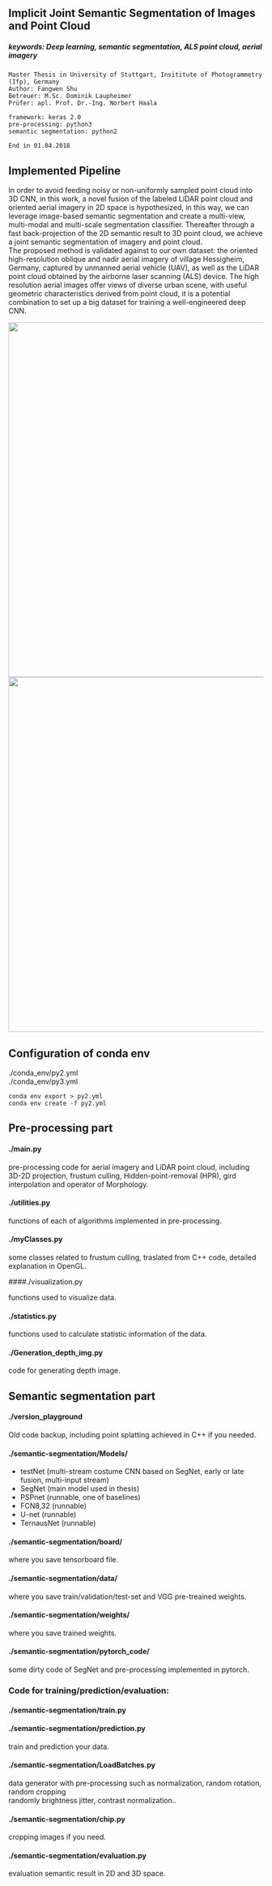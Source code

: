 ## Implicit Joint Semantic Segmentation of Images and Point Cloud
##### keywords: Deep learning, semantic segmentation, ALS point cloud, aerial imagery
```
Master Thesis in University of Stuttgart, Insititute of Photogrammetry (Ifp), Germany
Author: Fangwen Shu
Betreuer: M.Sc. Dominik Laupheimer
Prüfer: apl. Prof. Dr.-Ing. Norbert Haala

framework: keras 2.0
pre-processing: python3
semantic segmentation: python2

End in 01.04.2018
```
## Implemented Pipeline
In order to avoid feeding noisy or non-uniformly sampled point cloud into 3D CNN, in this work, a novel fusion of the labeled LiDAR point cloud and oriented aerial imagery in 2D space is hypothesized, in this way, we can leverage image-based semantic segmentation and create a multi-view, multi-modal and multi-scale segmentation classifier. Thereafter through a fast back-projection of the 2D semantic result to 3D point cloud, we achieve a joint semantic segmentation of imagery and point cloud. <br>
The proposed method is validated against to our own dataset: the oriented high-resolution oblique and nadir aerial imagery of village Hessigheim, Germany, captured by unmanned aerial vehicle (UAV), as well as the LiDAR point cloud obtained by the airborne laser scanning (ALS) device. The high resolution aerial images offer views of diverse urban scene, with useful geometric characteristics derived from point cloud, it is a potential combination to set up a big dataset for training a well-engineered deep CNN. 

<img src="https://github.com/PeterFWS/masterThesis_BK/blob/master/imgs/pipline.png" width="700">
<img src="https://github.com/PeterFWS/masterThesis_BK/blob/master/imgs/list_of_classes.PNG" width="700">


## Configuration of conda env

./conda_env/py2.yml <br>
./conda_env/py3.yml <br>

```
conda env export > py2.yml
conda env create -f py2.yml
```


## Pre-processing part

#### ./main.py

pre-processing code for aerial imagery and LiDAR point cloud, including 3D-2D projection, frustum culling, 
Hidden-point-removal (HPR), gird interpolation and operator of Morphology.


#### ./utilities.py

functions of each of algorithms implemented in pre-processing.


#### ./myClasses.py

some classes related to frustum culling, traslated from C++ code, detailed explanation in OpenGL.


####./visualization.py

functions used to visualize data. 


#### ./statistics.py

functions used to calculate statistic information of the data.


#### ./Generation_depth_img.py

code for generating depth image.

## Semantic segmentation part

#### ./version_playground

Old code backup, including point splatting achieved in C++ if you needed.<br>


#### ./semantic-segmentation/Models/

* testNet (multi-stream costume CNN based on SegNet, early or late fusion, multi-input stream)
* SegNet (main model used in thesis)
* PSPnet (runnable, one of baselines)
* FCN8,32 (runnable)
* U-net (runnable)
* TernausNet (runnable)


#### ./semantic-segmentation/board/

where you save tensorboard file.


#### ./semantic-segmentation/data/

where you save train/validation/test-set and VGG pre-treained weights.


#### ./semantic-segmentation/weights/

where you save trained weights.


#### ./semantic-segmentation/pytorch_code/

some dirty code of SegNet and pre-processing implemented in pytorch. 

### Code for training/prediction/evaluation:

#### ./semantic-segmentation/train.py
#### ./semantic-segmentation/prediction.py

train and prediction your data.


#### ./semantic-segmentation/LoadBatches.py

data generator with pre-processing such as normalization, random rotation, random cropping <br>
randomly brightness jitter, contrast normalization..


#### ./semantic-segmentation/chip.py

cropping images if you need.


#### ./semantic-segmentation/evaluation.py

evaluation semantic result in 2D and 3D space.

